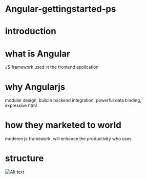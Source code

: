 # Angular-gettingstarted-ps
# introduction
# what is Angular
JS framework used in the frontend application
# why Angularjs
modular design, buildin backend integration, powerful data binding, expressive html
# how they marketed to world
moderen js framework, will enhance the productivity who uses
# structure
![Alt text](https://github.com/ponnarasuice/Angular-gettingstarted-ps/blob/master/readme_images/anatomyofangular.PNG "anatomy")
